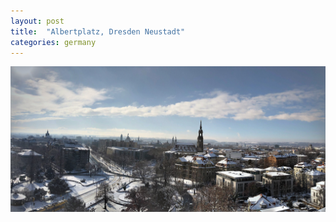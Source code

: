 ```yaml
---
layout: post
title:  "Albertplatz, Dresden Neustadt"
categories: germany
---
```


<img src="./assets/images/dresden.jpg" alt="Dresden Albertplatz, Dresden" />
